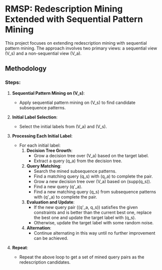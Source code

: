 # RMSP: Redescription Mining Extended with Sequential Pattern Mining

This project focuses on extending redescription mining with sequential pattern mining. The approach involves two primary views: a sequential view \(V_s\) and a non-sequential view \(V_a\).

## Methodology

### Steps:

1. **Sequential Pattern Mining on \(V_s\)**:
    - Apply sequential pattern mining on \(V_s\) to find candidate subsequence patterns.

2. **Initial Label Selection**:
    - Select the initial labels from \(V_a\) and \(V_s\).

3. **Processing Each Initial Label**:
    - For each initial label:
        1. **Decision Tree Growth**:
            - Grow a decision tree over \(V_a\) based on the target label.
            - Extract a query \(q_a\) from the decision tree.
        2. **Query Matching**:
            - Search the mined subsequence patterns.
            - Find a matching query \(q_s\) with \(q_a\) to complete the pair. 
            - Grow a new decision tree over \(V_a\) based on \(supp(q_s)\).
            - Find a new query \(q'_a\).
            - Find a new matching query \(q_s\) from subsequence patterns with \(q'_a\) to complete the pair.
        4. **Evaluation and Update**:
            - If the new query pair \((q'_a, q_s)\) satisfies the given constraints and is better than the current best one, replace the best one and update the target label with \(q_s\).
            - Otherwise, update the target label with some random noise.
        5. **Alternation**:
            - Continue alternating in this way until no further improvement can be achieved.

4. **Repeat**:
    - Repeat the above loop to get a set of mined query pairs as the redescription candidates.

